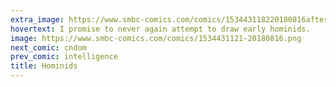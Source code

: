 ```yaml
---
extra_image: https://www.smbc-comics.com/comics/153443118220180816after.png
hovertext: I promise to never again attempt to draw early hominids.
image: https://www.smbc-comics.com/comics/1534431121-20180816.png
next_comic: cndom
prev_comic: intelligence
title: Hominids
---
```


